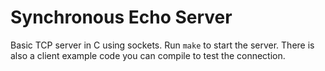 # Synchronous Echo Server

Basic TCP server in C using sockets. Run `make` to start the server. There is also a client example code you can compile to test the connection.
